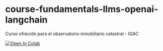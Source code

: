 # course-fundamentals-llms-openai-langchain
Curso ofrecido para el observatorio inmobiliario catastral - IGAC

[![Open In Colab](https://colab.research.google.com/assets/colab-badge.svg)](https://colab.research.google.com/github/lacamposm/course-fundamentals-llms-openai-langchain/blob/main/open_in_colab.ipynb)

